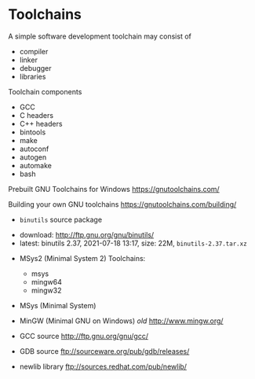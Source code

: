 # Toolchains

A simple software development toolchain may consist of
- compiler
- linker
- debugger
- libraries


Toolchain components
- GCC
- C headers
- C++ headers
- bintools
- make
- autoconf
- autogen
- automake
- bash




Prebuilt GNU Toolchains for Windows
https://gnutoolchains.com/

Building your own GNU toolchains
https://gnutoolchains.com/building/

* `binutils` source package  
- download: http://ftp.gnu.org/gnu/binutils/
- latest: binutils 2.37, 2021-07-18 13:17, size: 22M, `binutils-2.37.tar.xz`


* MSys2 (Minimal System 2)
  Toolchains:
  - msys
  - mingw64
  - mingw32

* MSys (Minimal System)

* MinGW (Minimal GNU on Windows) *old*
http://www.mingw.org/

* GCC source
http://ftp.gnu.org/gnu/gcc/

* GDB source
ftp://sourceware.org/pub/gdb/releases/

* newlib library
ftp://sources.redhat.com/pub/newlib/
